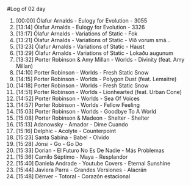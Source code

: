 #Log of 02 day

1. [00:00] Ólafur Arnalds - Eulogy for Evolution - 3055
1. [13:14] Ólafur Arnalds - Eulogy for Evolution - 3326
1. [13:17] Ólafur Arnalds - Variations of Static - Fok
1. [13:21] Ólafur Arnalds - Variations of Static - Við vorum smá...
1. [13:23] Ólafur Arnalds - Variations of Static - Haust
1. [13:29] Ólafur Arnalds - Variations of Static - Lokaðu augunum
1. [13:32] Porter Robinson & Amy Millan - Worlds - Divinity (feat. Amy Millan)
1. [14:10] Porter Robinson - Worlds - Fresh Static Snow
1. [14:15] Porter Robinson - Worlds - Polygon Dust (feat. Lemaitre)
1. [14:18] Porter Robinson - Worlds - Fresh Static Snow
1. [14:51] Porter Robinson - Worlds - Lionhearted (feat. Urban Cone)
1. [14:52] Porter Robinson - Worlds - Sea Of Voices
1. [14:57] Porter Robinson - Worlds - Fellow Feeling
1. [15:03] Porter Robinson - Worlds - Goodbye To A World
1. [15:08] Porter Robinson & Madeon - Shelter - Shelter
1. [15:13] Adanowsky - Amador - Dime Cuando
1. [15:16] Delphic - Acolyte - Counterpoint
1. [15:23] Santa Sabina - Babel - Olvido
1. [15:28] Jónsi - Go - Go Do
1. [15:33] Dorian - El Futuro No Es De Nadie - Más Problemas
1. [15:36] Camilo Séptimo - Maya - Resplandor
1. [15:40] Daniela Andrade - Youtube Covers - Eternal Sunshine
1. [15:44] Javiera Parra - Grandes Versiones - Alacrán
1. [15:48] Dënver - Totoral - Corazón estacional
